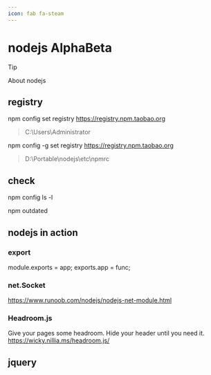 ```yaml
---
icon: fab fa-steam
---
```


# nodejs AlphaBeta

> [!TIP]
> About nodejs

## registry
npm config set registry https://registry.npm.taobao.org
> C:\Users\Administrator

npm config -g set registry https://registry.npm.taobao.org
> D:\Portable\nodejs\etc\npmrc

## check
npm config ls -l

npm outdated


## nodejs in action

### export

module.exports = app;
exports.app = func;


### net.Socket
https://www.runoob.com/nodejs/nodejs-net-module.html


### Headroom.js

Give your pages some headroom. Hide your header until you need it. 
https://wicky.nillia.ms/headroom.js/


## jquery

